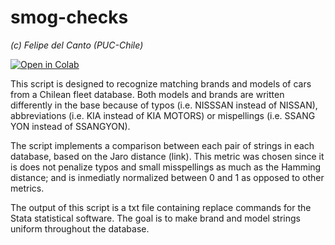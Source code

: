 # smog-checks
*(c) Felipe del Canto (PUC-Chile)*

[![Open in Colab](https://colab.research.google.com/assets/colab-badge.svg)](https://colab.research.google.com/github/pipeton8/smog-checks/blob/main/SMOG_Checks.ipynb)

This script is designed to recognize matching brands and models of cars from a Chilean fleet database. Both models and brands are written differently in the base because of typos (i.e. NISSSAN instead of NISSAN), abbreviations (i.e. KIA instead of KIA MOTORS) or mispellings (i.e. SSANG YON instead of SSANGYON).

The script implements a comparison between each pair of strings in each database, based on the Jaro distance (link). This metric was chosen since it is does not penalize typos and small misspellings as much as the Hamming distance; and is inmediatly normalized between 0 and 1 as opposed to other metrics.

The output of this script is a txt file containing replace commands for the Stata statistical software. The goal is to make brand and model strings uniform throughout the database.

